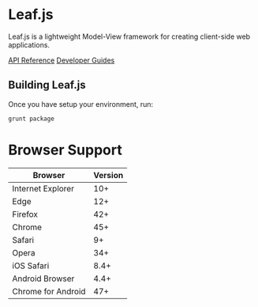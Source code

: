 # Leaf.js

Leaf.js is a lightweight Model-View framework for creating client-side web applications.

[API Reference](docs/api.md)
[Developer Guides](docs/guides.md)

## Building Leaf.js

Once you have setup your environment, run:

    grunt package

# Browser Support

| Browser            | Version |
| ------------------ | ------- |
| Internet Explorer  | 10+     |
| Edge               | 12+     |
| Firefox            | 42+     |
| Chrome             | 45+     |
| Safari             | 9+      |
| Opera              | 34+     |
| iOS Safari         | 8.4+    |
| Android Browser    | 4.4+    |
| Chrome for Android | 47+     |
